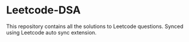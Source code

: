 # Leetcode-DSA
This repository contains all the solutions to Leetcode questions. Synced using Leetcode auto sync extension.
